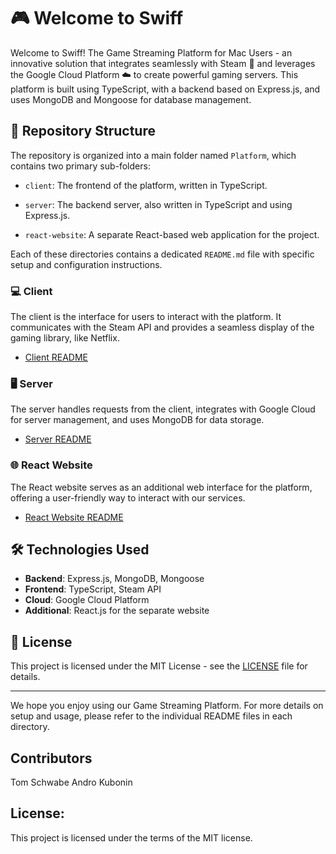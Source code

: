 # 🎮 Welcome to Swiff

Welcome to Swiff! The Game Streaming Platform for Mac Users - an innovative solution that integrates seamlessly with Steam 🚂 and leverages the Google Cloud Platform ☁️ to create powerful gaming servers. This platform is built using TypeScript, with a backend based on Express.js, and uses MongoDB and Mongoose for database management.

## 📁 Repository Structure

The repository is organized into a main folder named `Platform`, which contains two primary sub-folders:

- `client`: The frontend of the platform, written in TypeScript.
- `server`: The backend server, also written in TypeScript and using Express.js.

- `react-website`: A separate React-based web application for the project.

Each of these directories contains a dedicated `README.md` file with specific setup and configuration instructions.

### 💻 Client

The client is the interface for users to interact with the platform. It communicates with the Steam API and provides a seamless display of the gaming library, like Netflix.

- [Client README](Platform/client/README.md)

### 🖥️ Server

The server handles requests from the client, integrates with Google Cloud for server management, and uses MongoDB for data storage.

- [Server README](Platform/server/README.md)

### 🌐 React Website

The React website serves as an additional web interface for the platform, offering a user-friendly way to interact with our services.

- [React Website README](Platform/react-website/README.md)

## 🛠️ Technologies Used

- **Backend**: Express.js, MongoDB, Mongoose
- **Frontend**: TypeScript, Steam API
- **Cloud**: Google Cloud Platform
- **Additional**: React.js for the separate website

## 📜 License

This project is licensed under the MIT License - see the [LICENSE](LICENSE) file for details.

---

We hope you enjoy using our Game Streaming Platform. For more details on setup and usage, please refer to the individual README files in each directory.






## Contributors
Tom Schwabe
Andro Kubonin

## License:
This project is licensed under the terms of the MIT license.


